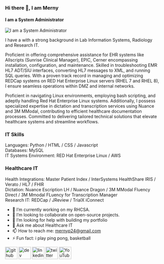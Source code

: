 ### Hi there 👋, I am Merny
#### I am a System Administrator
![I am a System Administrator](https://pbs.twimg.com/profile_banners/200190025/1700198702/600x200)

I have a with a strong background in Lab Information Systems, Radiology and Research IT. 

Proficient in offering comprehensive assistance for EHR systems like Allscripts (Sunrise Clinical Manager), EPIC, Cerner encompassing installation, configuration, and maintenance. Skilled in troubleshooting EMR HL7 ADT/SIU interfaces, converting HL7 messages to XML, and running SQL queries. With a proven track record in managing and optimizing REDCap systems on RED Hat Enterprise Linux servers (RHEL 7 and RHEL 8), I ensure seamless operations within DMZ and internal networks. 

Proficient in navigating Linux environments, employing bash scripting, and adeptly handling Red Hat Enterprise Linux systems. Additionally, I possess specialized expertise in dictation and transcription services using Nuance and 3M MModal, contributing to efficient healthcare documentation processes. Committed to delivering tailored technical solutions that elevate healthcare systems and streamline workflows.

### IT Skills  
Languages: Python / HTML / CSS / Javascript  
Databases: MySQL  
IT Systems Environment: RED Hat Enterprise Linux / AWS  

### Healthcare IT  
Health Integrations: Master Patient Index / InterSystems HealthShare IRIS / Verato / HL7 / FHIR  
Dictation: Nuance Escription LH / Nuance Dragon / 3M MModal Fluency Direct / 3M Mmodal FLuency for Transcription Manager  
Research IT: REDCap / JReview / TrialX iConnect  

- 🔭 I’m currently working on my RHCSA. 
- 👯 I’m looking to collaborate on open-source projects. 
- 🤔 I’m looking for help with building my portfolio 
- 💬 Ask me about Healthcare IT 
- 📫 How to reach me: mernyp24@gmail.com 
- ⚡ Fun fact: i play ping pong, basketball 


[<img src='https://cdn.jsdelivr.net/npm/simple-icons@3.0.1/icons/github.svg' alt='github' height='40'>](https://github.com/merny24)  [<img src='https://cdn.jsdelivr.net/npm/simple-icons@3.0.1/icons/dev-dot-to.svg' alt='dev' height='40'>](https://dev.to/merny24)  [<img src='https://cdn.jsdelivr.net/npm/simple-icons@3.0.1/icons/linkedin.svg' alt='linkedin' height='40'>](https://www.linkedin.com/in/merny-pierre-27563984/)  [<img src='https://cdn.jsdelivr.net/npm/simple-icons@3.0.1/icons/twitter.svg' alt='twitter' height='40'>](https://twitter.com/mernypierre)  [<img src='https://cdn.jsdelivr.net/npm/simple-icons@3.0.1/icons/youtube.svg' alt='YouTube' height='40'>](https://www.youtube.com/channel/Itstheofficial24)  

